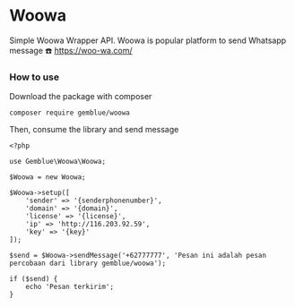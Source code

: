 # Woowa

Simple Woowa Wrapper API. Woowa is popular platform to send Whatsapp message ☎️
https://woo-wa.com/

### How to use

Download the package with composer

```
composer require gemblue/woowa
```

Then, consume the library and send message

```
<?php

use Gemblue\Woowa\Woowa;

$Woowa = new Woowa;

$Woowa->setup([
    'sender' => '{senderphonenumber}',
    'domain' => '{domain}',
    'license' => '{license}',
    'ip' => 'http://116.203.92.59',
    'key' => '{key}'
]);

$send = $Woowa->sendMessage('+62777777', 'Pesan ini adalah pesan percobaan dari library gemblue/woowa');

if ($send) {
    echo 'Pesan terkirim';
}
```

